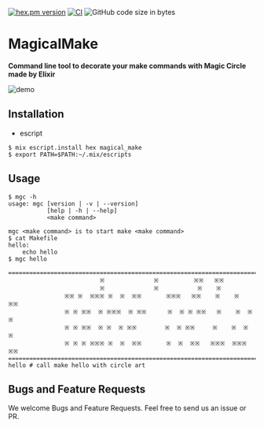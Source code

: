 <!-- @format -->

[![hex.pm version](https://img.shields.io/hexpm/v/ltsv.svg)](https://hex.pm/packages/magical_make)
[![CI](https://github.com/tashirosota/magical_make/actions/workflows/ci.yml/badge.svg)](https://github.com/tashirosota/magical_make/actions/workflows/ci.yml)
![GitHub code size in bytes](https://img.shields.io/github/languages/code-size/tashirosota/magical_make)

# MagicalMake

**Command line tool to decorate your make commands with Magic Circle made by Elixir**

![demo](https://user-images.githubusercontent.com/33741858/147806471-13b68d26-21e7-4e05-b831-45bfad37e277.gif)

## Installation

<!-- - Homebrew

```
$ brew install magical_make
``` -->

- escript

```
$ mix escript.install hex magical_make
$ export PATH=$PATH:~/.mix/escripts
```

## Usage

```
$ mgc -h
usage: mgc [version | -v | --version]
           [help | -h | --help]
           <make command>

mgc <make command> is to start make <make command>
$ cat Makefile
hello:
	echo hello
$ mgc hello

=====================================================================================
                          ※              ※          ※※   ※※
                          ※              ※           ※    ※
                ※※ ※  ※※※ ※  ※  ※※       ※※※   ※※    ※    ※   ※※
                ※ ※ ※※  ※ ※※※  ※ ※※      ※  ※ ※ ※※   ※    ※  ※  ※
                ※ ※ ※※  ※ ※  ※ ※※        ※  ※ ※※     ※    ※  ※  ※
                ※ ※ ※ ※※※ ※  ※  ※※       ※  ※  ※※   ※※※  ※※※  ※※
=====================================================================================
hello # call make hello with circle art
```

## Bugs and Feature Requests

We welcome Bugs and Feature Requests. Feel free to send us an issue or PR.
